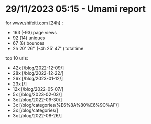 # 29/11/2023 05:15 - Umami report
for www.shifeiti.com [24h] :

 - 163 (-93) page views
 - 92 (14) uniques
 - 67 (8) bounces
 - 2h 20' 26'' (-4h 25' 47'') totaltime


top 10 urls:
 - 42x [/blog/2022-12-09/]
 - 28x [/blog/2022-12-22/]
 - 26x [/blog/2023-01-12/]
 - 23x [/]
 - 12x [/blog/2022-05-07/]
 - 5x [/blog/2023-02-03/]
 - 3x [/blog/2022-09-30/]
 - 3x [/blog/categories/%E6%8A%80%E6%9C%AF/]
 - 3x [/blog/categories/]
 - 3x [/blog/2022-08-26/]



